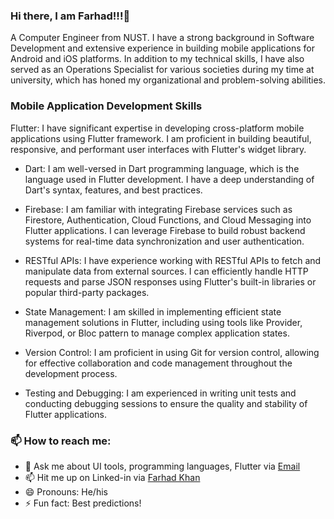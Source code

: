 ### Hi there, I am Farhad!!!👋
A Computer Engineer from NUST. I have a strong background in Software Development and extensive experience in building mobile applications for Android and iOS platforms. In addition to my technical skills, I have also served as an Operations Specialist for various societies during my time at university, which has honed my organizational and problem-solving abilities.

### Mobile Application Development Skills
Flutter: I have significant expertise in developing cross-platform mobile applications using Flutter framework. I am proficient in building beautiful, responsive, and performant user interfaces with Flutter's widget library.

- Dart: I am well-versed in Dart programming language, which is the language used in Flutter development. I have a deep understanding of Dart's syntax, features, and best practices.

- Firebase: I am familiar with integrating Firebase services such as Firestore, Authentication, Cloud Functions, and Cloud Messaging into Flutter applications. I can leverage Firebase to build robust backend systems for real-time data synchronization and user authentication.

- RESTful APIs: I have experience working with RESTful APIs to fetch and manipulate data from external sources. I can efficiently handle HTTP requests and parse JSON responses using Flutter's built-in libraries or popular third-party packages.

- State Management: I am skilled in implementing efficient state management solutions in Flutter, including using tools like Provider, Riverpod, or Bloc pattern to manage complex application states.

- Version Control: I am proficient in using Git for version control, allowing for effective collaboration and code management throughout the development process.

- Testing and Debugging: I am experienced in writing unit tests and conducting debugging sessions to ensure the quality and stability of Flutter applications.

### 📫 How to reach me:
- 💬 Ask me about UI tools, programming languages, Flutter via [Email](farhadnust41@gmail.com)
- 📫 Hit me up on Linked-in via [Farhad Khan](https://www.linkedin.com/in/Farhadkhan41)
- 😄 Pronouns: He/his
- ⚡ Fun fact: Best predictions!

